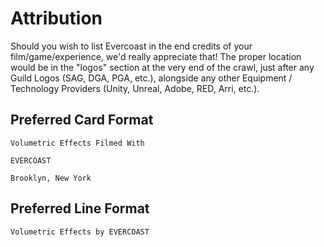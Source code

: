 # Attribution
Should you wish to list Evercoast in the end credits of your film/game/experience, we'd really appreciate that! The proper location would be in the "logos" section at the very end of the crawl, just after any Guild Logos (SAG, DGA, PGA, etc.), alongside any other Equipment / Technology Providers (Unity, Unreal, Adobe, RED, Arri, etc.).

## Preferred Card Format
`Volumetric Effects Filmed With`

`EVERCOAST`

`Brooklyn, New York`

## Preferred Line Format
`Volumetric Effects by EVERCOAST`
